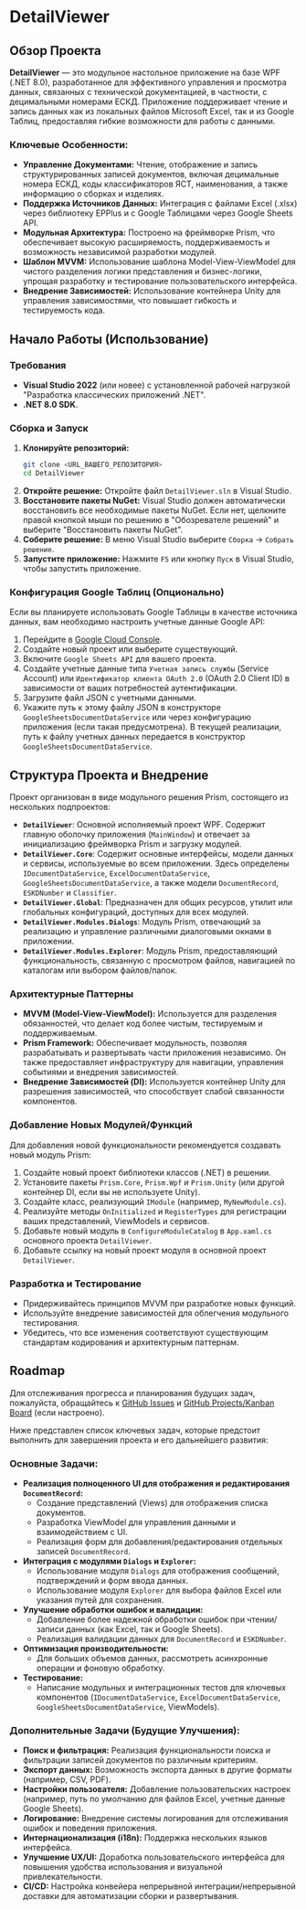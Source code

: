 # DetailViewer

## Обзор Проекта

**DetailViewer** — это модульное настольное приложение на базе WPF (.NET 8.0), разработанное для эффективного управления и просмотра данных, связанных с технической документацией, в частности, с децимальными номерами ЕСКД. Приложение поддерживает чтение и запись данных как из локальных файлов Microsoft Excel, так и из Google Таблиц, предоставляя гибкие возможности для работы с данными.

### Ключевые Особенности:
*   **Управление Документами:** Чтение, отображение и запись структурированных записей документов, включая децимальные номера ЕСКД, коды классификаторов ЯСТ, наименования, а также информацию о сборках и изделиях.
*   **Поддержка Источников Данных:** Интеграция с файлами Excel (.xlsx) через библиотеку EPPlus и с Google Таблицами через Google Sheets API.
*   **Модульная Архитектура:** Построено на фреймворке Prism, что обеспечивает высокую расширяемость, поддерживаемость и возможность независимой разработки модулей.
*   **Шаблон MVVM:** Использование шаблона Model-View-ViewModel для чистого разделения логики представления и бизнес-логики, упрощая разработку и тестирование пользовательского интерфейса.
*   **Внедрение Зависимостей:** Использование контейнера Unity для управления зависимостями, что повышает гибкость и тестируемость кода.

## Начало Работы (Использование)

### Требования
*   **Visual Studio 2022** (или новее) с установленной рабочей нагрузкой "Разработка классических приложений .NET".
*   **.NET 8.0 SDK**.

### Сборка и Запуск
1.  **Клонируйте репозиторий:**
    ```bash
    git clone <URL_ВАШЕГО_РЕПОЗИТОРИЯ>
    cd DetailViewer
    ```
2.  **Откройте решение:**
    Откройте файл `DetailViewer.sln` в Visual Studio.
3.  **Восстановите пакеты NuGet:**
    Visual Studio должен автоматически восстановить все необходимые пакеты NuGet. Если нет, щелкните правой кнопкой мыши по решению в "Обозревателе решений" и выберите "Восстановить пакеты NuGet".
4.  **Соберите решение:**
    В меню Visual Studio выберите `Сборка` -> `Собрать решение`.
5.  **Запустите приложение:**
    Нажмите `F5` или кнопку `Пуск` в Visual Studio, чтобы запустить приложение.

### Конфигурация Google Таблиц (Опционально)
Если вы планируете использовать Google Таблицы в качестве источника данных, вам необходимо настроить учетные данные Google API:
1.  Перейдите в [Google Cloud Console](https://console.cloud.google.com/).
2.  Создайте новый проект или выберите существующий.
3.  Включите `Google Sheets API` для вашего проекта.
4.  Создайте учетные данные типа `Учетная запись службы` (Service Account) или `Идентификатор клиента OAuth 2.0` (OAuth 2.0 Client ID) в зависимости от ваших потребностей аутентификации.
5.  Загрузите файл JSON с учетными данными.
6.  Укажите путь к этому файлу JSON в конструкторе `GoogleSheetsDocumentDataService` или через конфигурацию приложения (если такая предусмотрена). В текущей реализации, путь к файлу учетных данных передается в конструктор `GoogleSheetsDocumentDataService`.

## Структура Проекта и Внедрение

Проект организован в виде модульного решения Prism, состоящего из нескольких подпроектов:

*   **`DetailViewer`**: Основной исполняемый проект WPF. Содержит главную оболочку приложения (`MainWindow`) и отвечает за инициализацию фреймворка Prism и загрузку модулей.
*   **`DetailViewer.Core`**: Содержит основные интерфейсы, модели данных и сервисы, используемые во всем приложении. Здесь определены `IDocumentDataService`, `ExcelDocumentDataService`, `GoogleSheetsDocumentDataService`, а также модели `DocumentRecord`, `ESKDNumber` и `Classifier`.
*   **`DetailViewer.Global`**: Предназначен для общих ресурсов, утилит или глобальных конфигураций, доступных для всех модулей.
*   **`DetailViewer.Modules.Dialogs`**: Модуль Prism, отвечающий за реализацию и управление различными диалоговыми окнами в приложении.
*   **`DetailViewer.Modules.Explorer`**: Модуль Prism, предоставляющий функциональность, связанную с просмотром файлов, навигацией по каталогам или выбором файлов/папок.

### Архитектурные Паттерны
*   **MVVM (Model-View-ViewModel):** Используется для разделения обязанностей, что делает код более чистым, тестируемым и поддерживаемым.
*   **Prism Framework:** Обеспечивает модульность, позволяя разрабатывать и развертывать части приложения независимо. Он также предоставляет инфраструктуру для навигации, управления событиями и внедрения зависимостей.
*   **Внедрение Зависимостей (DI):** Используется контейнер Unity для разрешения зависимостей, что способствует слабой связанности компонентов.

### Добавление Новых Модулей/Функций
Для добавления новой функциональности рекомендуется создавать новый модуль Prism:
1.  Создайте новый проект библиотеки классов (.NET) в решении.
2.  Установите пакеты `Prism.Core`, `Prism.Wpf` и `Prism.Unity` (или другой контейнер DI, если вы не используете Unity).
3.  Создайте класс, реализующий `IModule` (например, `MyNewModule.cs`).
4.  Реализуйте методы `OnInitialized` и `RegisterTypes` для регистрации ваших представлений, ViewModels и сервисов.
5.  Добавьте новый модуль в `ConfigureModuleCatalog` в `App.xaml.cs` основного проекта `DetailViewer`.
6.  Добавьте ссылку на новый проект модуля в основной проект `DetailViewer`.

### Разработка и Тестирование
*   Придерживайтесь принципов MVVM при разработке новых функций.
*   Используйте внедрение зависимостей для облегчения модульного тестирования.
*   Убедитесь, что все изменения соответствуют существующим стандартам кодирования и архитектурным паттернам.

## Roadmap

Для отслеживания прогресса и планирования будущих задач, пожалуйста, обращайтесь к [GitHub Issues](https://github.com/<ВАШ_ОРГАНИЗАЦИЯ>/DetailViewer/issues) и [GitHub Projects/Kanban Board](https://github.com/<ВАШ_ОРГАНИЗАЦИЯ>/DetailViewer/projects) (если настроено).

Ниже представлен список ключевых задач, которые предстоит выполнить для завершения проекта и его дальнейшего развития:

### Основные Задачи:
*   **Реализация полноценного UI для отображения и редактирования `DocumentRecord`:**
    *   Создание представлений (Views) для отображения списка документов.
    *   Разработка ViewModel для управления данными и взаимодействием с UI.
    *   Реализация форм для добавления/редактирования отдельных записей `DocumentRecord`.
*   **Интеграция с модулями `Dialogs` и `Explorer`:**
    *   Использование модуля `Dialogs` для отображения сообщений, подтверждений и форм ввода данных.
    *   Использование модуля `Explorer` для выбора файлов Excel или указания путей для сохранения.
*   **Улучшение обработки ошибок и валидации:**
    *   Добавление более надежной обработки ошибок при чтении/записи данных (как Excel, так и Google Sheets).
    *   Реализация валидации данных для `DocumentRecord` и `ESKDNumber`.
*   **Оптимизация производительности:**
    *   Для больших объемов данных, рассмотреть асинхронные операции и фоновую обработку.
*   **Тестирование:**
    *   Написание модульных и интеграционных тестов для ключевых компонентов (`IDocumentDataService`, `ExcelDocumentDataService`, `GoogleSheetsDocumentDataService`, ViewModels).

### Дополнительные Задачи (Будущие Улучшения):
*   **Поиск и фильтрация:** Реализация функциональности поиска и фильтрации записей документов по различным критериям.
*   **Экспорт данных:** Возможность экспорта данных в другие форматы (например, CSV, PDF).
*   **Настройки пользователя:** Добавление пользовательских настроек (например, путь по умолчанию для файлов Excel, учетные данные Google Sheets).
*   **Логирование:** Внедрение системы логирования для отслеживания ошибок и поведения приложения.
*   **Интернационализация (i18n):** Поддержка нескольких языков интерфейса.
*   **Улучшение UX/UI:** Доработка пользовательского интерфейса для повышения удобства использования и визуальной привлекательности.
*   **CI/CD:** Настройка конвейера непрерывной интеграции/непрерывной доставки для автоматизации сборки и развертывания.